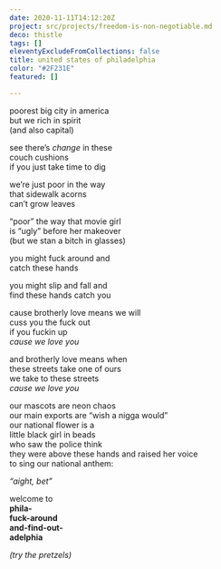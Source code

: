 ```yaml
---
date: 2020-11-11T14:12:20Z
project: src/projects/freedom-is-non-negotiable.md
deco: thistle
tags: []
eleventyExcludeFromCollections: false
title: united states of philadelphia
color: "#2F231E"
featured: []

---
```

poorest big city in america  
but we rich in spirit  
(and also capital)

see there’s _change_ in these  
couch cushions  
if you just take time to dig

we’re just poor in the way  
that sidewalk acorns  
can’t grow leaves

“poor” the way that movie girl  
is “ugly” before her makeover  
(but we stan a bitch in glasses)

you might fuck around and  
catch these hands

you might slip and fall and  
find these hands catch you

cause brotherly love means we will  
cuss you the fuck out  
if you fuckin up  
_cause we love you_

and brotherly love means when  
these streets take one of ours  
we take to these streets  
_cause we love you_

our mascots are neon chaos  
our main exports are “wish a nigga would”  
our national flower is a  
little black girl in beads  
who saw the police think  
they were above these hands
and raised her voice  
to sing our national anthem:

_“aight, bet”_

welcome to  
**phila-  
fuck-around  
and-find-out-  
adelphia**

_(try the pretzels)_